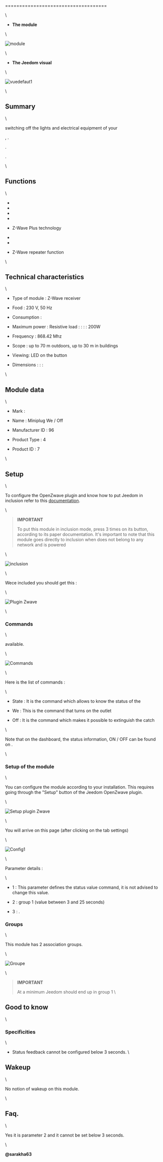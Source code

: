  
====================================

\

-   **The module**

\

![module](images/everspring.AN180-6/module.jpg)

\

-   **The Jeedom visual**

\

![vuedefaut1](images/everspring.AN180-6/vuedefaut1.jpg)

\

Summary 
------

\


switching off the lights and electrical equipment of your

,
.


. 

.

\

Functions 
---------

\

-   

-   
    

-   
    

-   

-   Z-Wave Plus technology

-   

-   

-   Z-Wave repeater function

\

Technical characteristics 
---------------------------

\

-   Type of module : Z-Wave receiver

-   Food : 230 V, 50 Hz

-   Consumption : 

-   Maximum power : Resistive load : 
    :  :  :
    200W

-   Frequency : 868.42 Mhz

-   Scope : up to 70 m outdoors, up to 30 m in buildings

-   Viewing: LED on the button

-   Dimensions :  :  : 

\

Module data 
-----------------

\

-   Mark : 

-   Name : Miniplug We / Off

-   Manufacturer ID : 96

-   Product Type : 4

-   Product ID : 7

\

Setup 
-------------

\

To configure the OpenZwave plugin and know how to put Jeedom in
inclusion refer to this
[documentation](https://jeedom.fr/doc/documentation/plugins/openzwave/en_US/openzwave.html).

\

> **IMPORTANT**
>
> To put this module in inclusion mode, press 3 times on its
> button, according to its paper documentation. It's important to
> note that this module goes directly to inclusion when
> does not belong to any network and is powered

\

![inclusion](images/everspring.AN180-6/inclusion.jpg)

\

Wece included you should get this :

\

![Plugin Zwave](images/everspring.AN180-6/information.jpg)

\

### Commands 

\


available.

\

![Commands](images/everspring.AN180-6/commandes.jpg)

\

Here is the list of commands :

\

-   State : It is the command which allows to know the status of the
    

-   We : This is the command that turns on the outlet

-   Off : It is the command which makes it possible to extinguish the catch

\

Note that on the dashboard, the status information, ON / OFF can be found on
.

\

### Setup of the module 

\

You can configure the module according to your
installation. This requires going through the "Setup" button of the
Jeedom OpenZwave plugin.

\

![Setup plugin Zwave](images/plugin/bouton_configuration.jpg)

\

You will arrive on this page (after clicking on the tab
settings)

\

![Config1](images/everspring.AN180-6/config1.jpg)

\

Parameter details :

\

-   1 : This parameter defines the status value command, it is not
    advised to change this value.

-   2 : 
    group 1 (value between 3 and 25 seconds)

-   3 : 
    .

### Groups 

\

This module has 2 association groups.

\

![Groupe](images/everspring.AN180-6/groupe.jpg)

\

> **IMPORTANT**
>
> At a minimum Jeedom should end up in group 1 \

Good to know 
------------

\

### Specificities 

\

-   Status feedback cannot be configured below 3
    seconds. \

Wakeup 
------

\

No notion of wakeup on this module.

\

Faq. 
------

\

Yes it is parameter 2 and it cannot be set below 3
seconds.

\

**@sarakha63**
